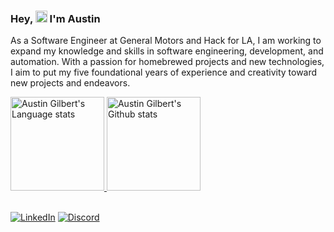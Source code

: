 ### Hey, <img src="https://media.giphy.com/media/8XaBSsyQaYFxxNqznU/giphy.gif" width="19" height="19"/> I'm Austin

As a Software Engineer at General Motors and Hack for LA, I am working to expand my knowledge and skills in software engineering, development, and automation. With a passion for homebrewed projects and new technologies, I aim to put my five foundational years of experience and creativity toward new projects and endeavors.

<!-- Dark Mode -->
<div align="left"> 
<a href="https://github.com/agilbert28/">
<img height=150 src="https://github-readme-stats-git-masterrstaa-rickstaa.vercel.app/api/top-langs/?username=agilbert28&layout=compact&langs_count=10&hide_border=true&role=owner,collaborator,organization_member&theme=dark&bg_color=000000#gh-dark-mode-only" alt="Austin Gilbert's Language stats" />
</a>
<a href="https://github.com/agilbert28/">
<img height=150 src="https://github-readme-stats-git-masterrstaa-rickstaa.vercel.app/api?username=agilbert28&show_icons=true&count_private=true&line_height=28&hide_border=true&card_width=450&include_all_commits=true&role=owner,collaborator,organization_member&exclude_repo=github-readme-stats&theme=dark&bg_color=000000#gh-dark-mode-only" alt="Austin Gilbert's Github stats" />
</a>
</div>
<br/>

<!-- SHIELDS -->
[![LinkedIn][linkedin-shield]][linkedin-url]  [![Discord][discord-shield]][discord-url]

<!-- MARKDOWN LINKS & IMAGES -->
[discord-shield]: https://img.shields.io/badge/Discord-%235865F2.svg?style=for-the-badge&logo=discord&logoColor=white&color=black
[discord-url]: https://discordapp.com/users/auz#4909
[linkedin-shield]: https://img.shields.io/badge/-LinkedIn-black.svg?style=for-the-badge&logo=linkedin&color=black
[linkedin-url]: https://linkedin.com/in/austingilbert28

<!--
**agilbert28/agilbert28** is a ✨ _special_ ✨ repository because its `README.md` (this file) appears on your GitHub profile.

Here are some ideas to get you started:

- 🔭 I’m currently working on ...
- 🌱 I’m currently learning ...
- 👯 I’m looking to collaborate on ...
- 🤔 I’m looking for help with ...
- 💬 Ask me about ...
- 📫 How to reach me: ...
- 😄 Pronouns: ...
- ⚡ Fun fact: ...
-->
